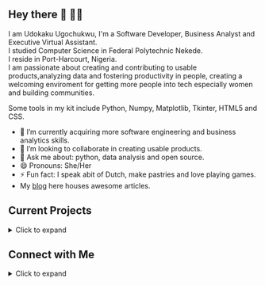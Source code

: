 ## Hey there 👋 👩‍💻

I am Udokaku Ugochukwu, I'm a Software Developer, Business Analyst and Executive Virtual Assistant.<br/>
I studied Computer Science in Federal Polytechnic Nekede.<br/>
I reside in Port-Harcourt, Nigeria.<br/>
I am passionate about creating and contributing to usable products,analyzing data and fostering productivity in people, creating a welcoming enviroment for getting more people into tech especially women and building communities. 

Some tools in my kit include Python, Numpy, Matplotlib, Tkinter, HTML5 and CSS.<br/>

- 🔭 I’m currently acquiring more software engineering and business analytics skills.
- 👯 I’m looking to collaborate in creating usable products.
- 💬 Ask me about: python, data analysis and open source.
- 😄 Pronouns: She/Her
- ⚡ Fun fact: I speak abit of Dutch, make pastries and love playing games.
- My [blog](https://udoka.hashnode.dev/) here houses awesome articles. 

## Current Projects
<details>
  <summary> Click to expand </summary>
  
- **[Crest](https://github.com/udokavrede/CREST)**: a desktop application built with python and tkinter for keeping track of birthdays.
  </details>

## Connect with Me
<details>
  <summary> Click to expand </summary>
  
- [E-mail](UdokakuUgochukwu@gmail.com)
- [Twitter](https://twitter.com/Udoka_Ugo_)
  </details>

